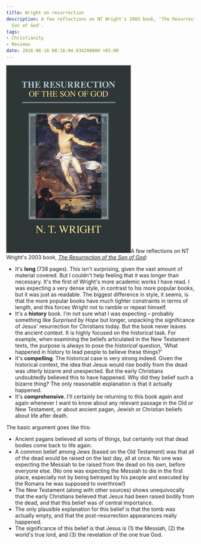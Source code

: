 ```yaml
---
title: Wright on resurrection
description: A few reflections on NT Wright's 2003 book, 'The Resurrection of the
  Son of God'.
tags:
- Christianity
- Reviews
date: 2016-06-16 08:16:04.634208000 +01:00
---
```

[<img alt="The Resurrection of the Son of God, by NT Wright" title="The Resurrection of the Son of God, by NT Wright" src="/assets/wright-resurrection.jpg" class="alignright" />](http://spckpublishing.co.uk/product/the-resurrection-of-the-son-of-god/)A few reflections on NT Wright's 2003 book, [_The Resurrection of the Son of God_](http://spckpublishing.co.uk/product/the-resurrection-of-the-son-of-god/):

* It's **long** (738 pages). This isn't surprising, given the vast amount of material covered. But I couldn't help feeling that it was longer than necessary. It's the first of Wright's more academic works I have read. I was expecting a very dense style, in contrast to his more popular books, but it was just as readable. The biggest difference in style, it seems, is that the more popular books have much tighter constraints in terms of length, and this forces Wright not to ramble or repeat himself.
* It's a **history** book. I'm not sure what I was expecting &ndash; probably something like _Surprised by Hope_ but longer, unpacking the significance of Jesus' resurrection for Christians today. But the book never leaves the ancient context. It is highly focused on the historical task. For example, when examining the beliefs articulated in the New Testament texts, the purpose is always to pose the _historical_ question, 'What happened in history to lead people to believe these things?'
* It's **compelling**. The historical case is very strong indeed. Given the historical context, the idea that Jesus would rise bodily from the dead was utterly bizarre and unexpected. But the early Christians undoubtedly believed this to have happened. Why did they belief such a bizarre thing? The only reasonable explanation is that it actually happened.
* It's **comprehensive**. I'll certainly be returning to this book again and again whenever I want to know about any relevant passage in the Old or New Testament, or about ancient pagan, Jewish or Christian beliefs about life after death.

The basic argument goes like this:

* Ancient pagans believed all sorts of things, but certainly not that dead bodies come back to life again.
* A common belief among Jews (based on the Old Testament) was that all of the dead would be raised on the last day, all at once. No one was expecting the Messiah to be raised from the dead on his own, before everyone else. (No one was expecting the Messiah to die in the first place, especially not by being betrayed by his people and executed by the Romans he was supposed to overthrow!)
* The New Testament (along with other sources) shows unequivocally that the early Christians believed that Jesus had been raised bodily from the dead, and that this belief was of central importance.
* The only plausible explanation for this belief is that the tomb was actually empty, and that the post-resurrection appearances really happened.
* The significance of this belief is that Jesus is (1) the Messiah, (2) the world's true lord, and (3) the revelation of the one true God.
